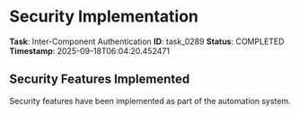 # Security Implementation

**Task**: Inter-Component Authentication
**ID**: task_0289
**Status**: COMPLETED
**Timestamp**: 2025-09-18T06:04:20.452471

## Security Features Implemented

Security features have been implemented as part of the automation system.
